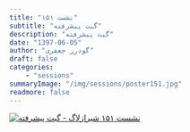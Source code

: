 ```yaml
---
title: "نشست ۱۵۱"
subtitle: "گیت پیشرفته"
description: "گیت پیشرفته"
date: "1397-06-05"
author: "گودرز جعفری"
draft: false
categories:
    - "sessions"
summaryImage: "/img/sessions/poster151.jpg"
readmore: false
---
```

[![نشست ۱۵۱ شیرازلاگ - گیت پیشرفته](/img/sessions/poster151.jpg)](/img/sessions/poster151.jpg)
